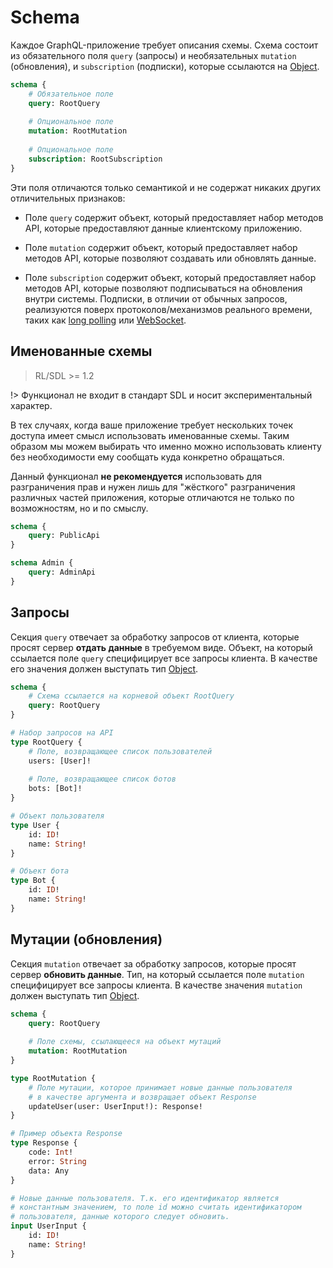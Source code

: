 # Schema

Каждое GraphQL-приложение требует описания схемы. 
Схема состоит из обязательного поля `query` (запросы) и необязательных 
`mutation` (обновления), и `subscription` (подписки), 
которые ссылаются на [Object](/sdl/object).

```graphql
schema {
    # Обязательное поле
    query: RootQuery
    
    # Опциональное поле
    mutation: RootMutation
    
    # Опциональное поле
    subscription: RootSubscription
}
```

Эти поля отличаются только семантикой и не содержат никаких других 
отличительных признаков:

- Поле `query` содержит объект, который предоставляет набор 
методов API, которые предоставляют данные клиентскому приложению.

- Поле `mutation` содержит объект, который предоставляет набор
методов API, которые позволяют создавать или обновлять данные.

- Поле `subscription` содержит объект, который предоставляет
набор методов API, которые позволяют подписываться на обновления 
внутри системы. Подписки, в отличии от обычных запросов, реализуются поверх 
протоколов/механизмов реального времени, таких как 
[long polling](https://ru.wikipedia.org/wiki/%D0%A2%D0%B5%D1%85%D0%BD%D0%BE%D0%BB%D0%BE%D0%B3%D0%B8%D1%8F_push) или 
[WebSocket](https://ru.wikipedia.org/wiki/WebSocket).

## Именованные схемы

> RL/SDL >= 1.2

!> Функционал не входит в стандарт SDL и носит экспериментальный характер.

В тех случаях, когда ваше приложение требует нескольких точек 
доступа имеет смысл использовать именованные схемы. 
Таким образом мы можем выбирать что именно можно использовать клиенту 
без необходимости ему сообщать куда конкретно обращаться.

Данный функционал **не рекомендуется** использовать для разграничения 
прав и нужен лишь для "жёсткого" разграничения различных частей приложения, 
которые отличаются не только по возможностям, но и по смыслу. 

```graphql
schema {
    query: PublicApi
}

schema Admin {
    query: AdminApi
}
```

## Запросы

Секция `query` отвечает за обработку запросов от клиента, которые просят сервер **отдать данные** в требуемом виде. 
Объект, на который ссылается поле `query` специфицирует все запросы клиента. В качестве его значения должен выступать 
тип [Object](/sdl/object).

```graphql
schema {
    # Схема ссылается на корневой объект RootQuery
    query: RootQuery
}

# Набор запросов на API
type RootQuery {
    # Поле, возвращающее список пользователей
    users: [User]!
    
    # Поле, возвращающее список ботов
    bots: [Bot]!
}

# Объект пользователя
type User {
    id: ID!
    name: String!
}

# Объект бота
type Bot {
    id: ID!
    name: String!
}
```

## Мутации (обновления)

Секция `mutation` отвечает за обработку запросов, которые просят сервер **обновить данные**. 
Тип, на который ссылается поле `mutation` специфицирует все запросы клиента. В качестве значения `mutation` 
должен выступать тип [Object](/sdl/object).

```graphql
schema {
    query: RootQuery
    
    # Поле схемы, ссылающееся на объект мутаций
    mutation: RootMutation
}

type RootMutation {
    # Поле мутации, которое принимает новые данные пользователя 
    # в качестве аргумента и возвращает объект Response
    updateUser(user: UserInput!): Response!
}

# Пример объекта Response
type Response {
    code: Int!
    error: String
    data: Any 
}

# Новые данные пользователя. Т.к. его идентификатор является
# константным значением, то поле id можно считать идентификатором 
# пользователя, данные которого следует обновить.
input UserInput {
    id: ID!
    name: String!
}
```
